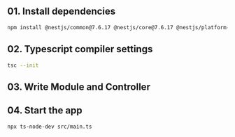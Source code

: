 
## 01. Install dependencies

```bash 
npm install @nestjs/common@7.6.17 @nestjs/core@7.6.17 @nestjs/platform-express@7.6.17 reflect-metadata@0.1.13 typescript@4.3.2
```

## 02. Typescript compiler settings

```bash
tsc --init
```

## 03. Write Module and Controller

## 04. Start the app
```bash
npx ts-node-dev src/main.ts
```